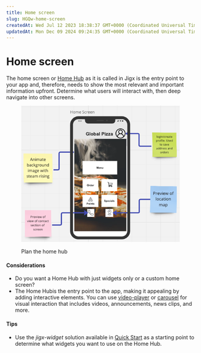 ```yaml
---
title: Home screen
slug: HGQw-home-screen
createdAt: Wed Jul 12 2023 18:38:37 GMT+0000 (Coordinated Universal Time)
updatedAt: Mon Dec 09 2024 09:24:35 GMT+0000 (Coordinated Universal Time)
---
```


# Home screen

The home screen or [Home Hub](../../building-apps-with-jigx/ui/home-hub/home-hub.md) as it is called in Jigx is the entry point to your app and, therefore, needs to show the most relevant and important information upfront. Determine what users will interact with, then deep navigate into other screens.

<figure><img src="../../.gitbook/assets/PizzaHomeHub.png" alt="Plan the home hub"><figcaption><p>Plan the home hub</p></figcaption></figure>

#### Considerations

* Do you want a Home Hub with just widgets only or a custom home screen?
* The Home Hubis the entry point to the app, making it appealing by adding interactive elements. You can use [video-player](https://docs.jigx.com/examples/video-player) or [carousel](https://docs.jigx.com/examples/carousel) for visual interaction that includes videos, announcements, news clips, and more.

#### Tips

* Use the _jigx-widget_ solution available in [Quick Start](<../../Administration/Quick Start.md>) as a starting point to determine what widgets you want to use on the Home Hub.
